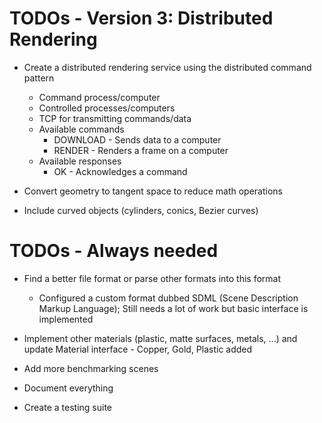 # TODOs - Version 3: Distributed Rendering
* Create a distributed rendering service using the distributed command pattern
    * Command process/computer
    * Controlled processes/computers
    * TCP for transmitting commands/data
    * Available commands
        * DOWNLOAD - Sends data to a computer
        * RENDER   - Renders a frame on a computer
    * Available responses
        * OK       - Acknowledges a command

* Convert geometry to tangent space to reduce math operations

* Include curved objects (cylinders, conics, Bezier curves)

# TODOs - Always needed
* Find a better file format or parse other formats into this format
    * Configured a custom format dubbed SDML (Scene Description Markup Language); Still needs a lot of work but basic interface is implemented

* Implement other materials (plastic, matte surfaces, metals, ...) and update Material interface - Copper, Gold, Plastic added

* Add more benchmarking scenes

* Document everything

* Create a testing suite
